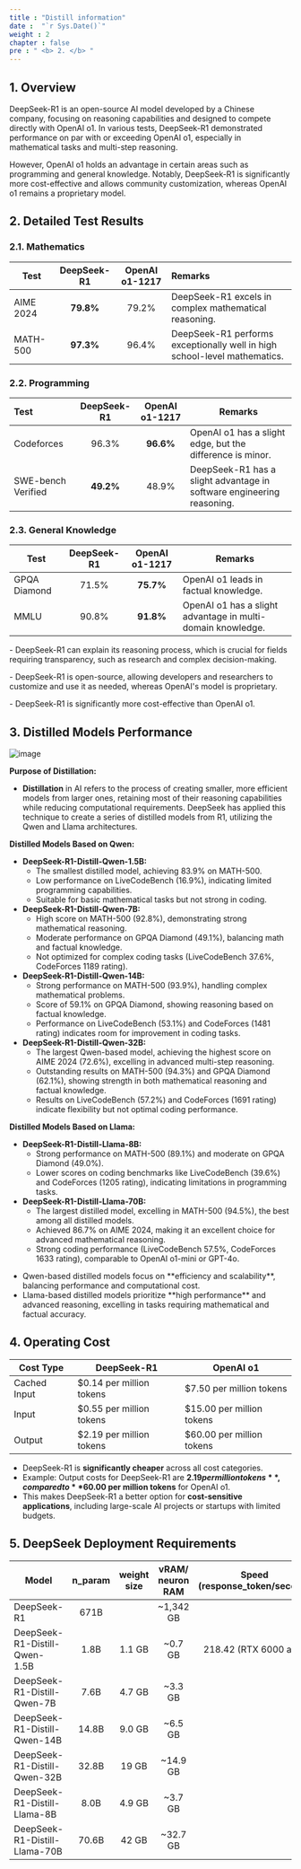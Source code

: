 ```yaml
---
title : "Distill information"
date :  "`r Sys.Date()`" 
weight : 2 
chapter : false
pre : " <b> 2. </b> "
---
```


## 1. Overview
DeepSeek-R1 is an open-source AI model developed by a Chinese company, focusing on reasoning capabilities and designed to compete directly with OpenAI o1. In various tests, DeepSeek-R1 demonstrated performance on par with or exceeding OpenAI o1, especially in mathematical tasks and multi-step reasoning.

However, OpenAI o1 holds an advantage in certain areas such as programming and general knowledge. Notably, DeepSeek-R1 is significantly more cost-effective and allows community customization, whereas OpenAI o1 remains a proprietary model.

## 2. Detailed Test Results

### 2.1. Mathematics
| Test       | DeepSeek-R1 | OpenAI o1-1217 | Remarks                                                                    |
|------------|:-----------:|:--------------:|:---------------------------------------------------------------------------|
| AIME 2024  |  **79.8%**  |     79.2%      | DeepSeek-R1 excels in complex mathematical reasoning.                      |
| MATH-500   |  **97.3%**  |     96.4%      | DeepSeek-R1 performs exceptionally well in high school-level mathematics.  |

### 2.2. Programming
| Test                | DeepSeek-R1 | OpenAI o1-1217 | Remarks                                                               |
|:--------------------|:-----------:|:--------------:|-----------------------------------------------------------------------|
| Codeforces          |   96.3%     |   **96.6%**    | OpenAI o1 has a slight edge, but the difference is minor.             |
| SWE-bench Verified  |  **49.2%**  |     48.9%      | DeepSeek-R1 has a slight advantage in software engineering reasoning. |

### 2.3. General Knowledge
| Test          | DeepSeek-R1 | OpenAI o1-1217 | Remarks                                                     |
|---------------|:-----------:|:--------------:|-------------------------------------------------------------|
| GPQA Diamond  |   71.5%     |   **75.7%**    | OpenAI o1 leads in factual knowledge.                       |
| MMLU          |    90.8%    |   **91.8%**    | OpenAI o1 has a slight advantage in multi-domain knowledge. |

<div class="notices tip">
<p style="padding-bottom: 0;">- DeepSeek-R1 can explain its reasoning process, which is crucial for fields requiring transparency, such as research and complex decision-making.</p>
<p style="padding-bottom: 0; padding-top: 0; border: none">- DeepSeek-R1 is open-source, allowing developers and researchers to customize and use it as needed, whereas OpenAI's model is proprietary.</p>
<p style="padding-top: 0; border: none">- DeepSeek-R1 is significantly more cost-effective than OpenAI o1.</p>
</div>

## 3. Distilled Models Performance
![image](/images/2.Distill%20information/img.png)

**Purpose of Distillation:**
* **Distillation** in AI refers to the process of creating smaller, more efficient models from larger ones, retaining most of their reasoning capabilities while reducing computational requirements. DeepSeek has applied this technique to create a series of distilled models from R1, utilizing the Qwen and Llama architectures.

**Distilled Models Based on Qwen:**

* **DeepSeek-R1-Distill-Qwen-1.5B:**
    * The smallest distilled model, achieving 83.9% on MATH-500.
    * Low performance on LiveCodeBench (16.9%), indicating limited programming capabilities.
    * Suitable for basic mathematical tasks but not strong in coding.
* **DeepSeek-R1-Distill-Qwen-7B:**
    * High score on MATH-500 (92.8%), demonstrating strong mathematical reasoning.
    * Moderate performance on GPQA Diamond (49.1%), balancing math and factual knowledge.
    * Not optimized for complex coding tasks (LiveCodeBench 37.6%, CodeForces 1189 rating).
* **DeepSeek-R1-Distill-Qwen-14B:**
    * Strong performance on MATH-500 (93.9%), handling complex mathematical problems.
    * Score of 59.1% on GPQA Diamond, showing reasoning based on factual knowledge.
    * Performance on LiveCodeBench (53.1%) and CodeForces (1481 rating) indicates room for improvement in coding tasks.
* **DeepSeek-R1-Distill-Qwen-32B:**
    * The largest Qwen-based model, achieving the highest score on AIME 2024 (72.6%), excelling in advanced multi-step reasoning.
    * Outstanding results on MATH-500 (94.3%) and GPQA Diamond (62.1%), showing strength in both mathematical reasoning and factual knowledge.
    * Results on LiveCodeBench (57.2%) and CodeForces (1691 rating) indicate flexibility but not optimal coding performance.

**Distilled Models Based on Llama:**

* **DeepSeek-R1-Distill-Llama-8B:**
    * Strong performance on MATH-500 (89.1%) and moderate on GPQA Diamond (49.0%).
    * Lower scores on coding benchmarks like LiveCodeBench (39.6%) and CodeForces (1205 rating), indicating limitations in programming tasks.
* **DeepSeek-R1-Distill-Llama-70B:**
    * The largest distilled model, excelling in MATH-500 (94.5%), the best among all distilled models.
    * Achieved 86.7% on AIME 2024, making it an excellent choice for advanced mathematical reasoning.
    * Strong coding performance (LiveCodeBench 57.5%, CodeForces 1633 rating), comparable to OpenAI o1-mini or GPT-4o.

<div class="notices custom">
<ul>
<li>Qwen-based distilled models focus on **efficiency and scalability**, balancing performance and computational cost.</li>
<li>Llama-based distilled models prioritize **high performance** and advanced reasoning, excelling in tasks requiring mathematical and factual accuracy.</li>
</ul>
</div>

## 4. Operating Cost

| Cost Type     | DeepSeek-R1               | OpenAI o1                 |
|---------------|---------------------------|---------------------------|
| Cached Input  | $0.14 per million tokens  | $7.50 per million tokens  |
| Input         | $0.55 per million tokens  | $15.00 per million tokens |
| Output        | $2.19 per million tokens  | $60.00 per million tokens |

* DeepSeek-R1 is **significantly cheaper** across all cost categories.
* Example: Output costs for DeepSeek-R1 are **$2.19 per million tokens**, compared to **$60.00 per million tokens** for OpenAI o1.
* This makes DeepSeek-R1 a better option for **cost-sensitive applications**, including large-scale AI projects or startups with limited budgets.

## 5. DeepSeek Deployment Requirements

| Model                         | n_param | weight size | vRAM/ neuron RAM | Speed (response_token/second) |
|-------------------------------|:-------:|:-----------:|:----------------:|:-----------------------------:|
| DeepSeek-R1                   |  671B   |             |    ~1,342 GB     |                               |
| DeepSeek-R1-Distill-Qwen-1.5B |  1.8B   |   1.1 GB    |     ~0.7 GB      |     218.42 (RTX 6000 ada)     |
| DeepSeek-R1-Distill-Qwen-7B   |  7.6B   |   4.7 GB    |     ~3.3 GB      |                               |
| DeepSeek-R1-Distill-Qwen-14B  |  14.8B  |   9.0 GB    |     ~6.5 GB      |                               |
| DeepSeek-R1-Distill-Qwen-32B  |  32.8B  |    19 GB    |     ~14.9 GB     |                               |
| DeepSeek-R1-Distill-Llama-8B  |  8.0B   |   4.9 GB    |     ~3.7 GB      |                               |
| DeepSeek-R1-Distill-Llama-70B |  70.6B  |    42 GB    |    ~32.7 GB      |                               |



